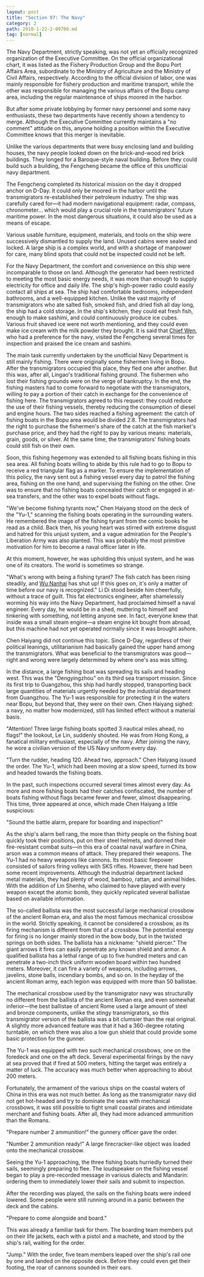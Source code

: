 ```yaml
---
layout: post
title: "Section 97: The Navy"
category: 2
path: 2010-1-22-2-09700.md
tag: [normal]
---
```


The Navy Department, strictly speaking, was not yet an officially recognized organization of the Executive Committee. On the official organizational chart, it was listed as the Fishery Production Group and the Bopu Port Affairs Area, subordinate to the Ministry of Agriculture and the Ministry of Civil Affairs, respectively. According to the official division of labor, one was mainly responsible for fishery production and maritime transport, while the other was responsible for managing the various affairs of the Bopu camp area, including the regular maintenance of ships moored in the harbor.

But after some private lobbying by former navy personnel and some navy enthusiasts, these two departments have recently shown a tendency to merge. Although the Executive Committee currently maintains a "no comment" attitude on this, anyone holding a position within the Executive Committee knows that this merger is inevitable.

Unlike the various departments that were busy enclosing land and building houses, the navy people looked down on the brick-and-wood red brick buildings. They longed for a Baroque-style naval building. Before they could build such a building, the Fengcheng became the office of this unofficial navy department.

The Fengcheng completed its historical mission on the day it dropped anchor on D-Day. It could only be moored in the harbor until the transmigrators re-established their petroleum industry. The ship was carefully cared for—it had modern navigational equipment: radar, compass, chronometer... which would play a crucial role in the transmigrators' future maritime power. In the most dangerous situations, it could also be used as a means of escape.

Various usable furniture, equipment, materials, and tools on the ship were successively dismantled to supply the land. Unused cabins were sealed and locked. A large ship is a complex world, and with a shortage of manpower for care, many blind spots that could not be inspected could not be left.

For the Navy Department, the comfort and convenience on this ship were incomparable to those on land. Although the generator had been restricted to meeting the most basic energy needs, it was more than enough to supply electricity for office and daily life. The ship's high-power radio could easily contact all ships at sea. The ship had comfortable bedrooms, independent bathrooms, and a well-equipped kitchen. Unlike the vast majority of transmigrators who ate salted fish, smoked fish, and dried fish all day long, the ship had a cold storage. In the ship's kitchen, they could eat fresh fish, enough to make sashimi, and could continuously produce ice cubes. Various fruit shaved ice were not worth mentioning, and they could even make ice cream with the milk powder they brought. It is said that [Chief Wen][y002], who had a preference for the navy, visited the Fengcheng several times for inspection and praised the ice cream and sashimi.

The main task currently undertaken by the unofficial Navy Department is still mainly fishing. There were originally some fishermen living in Bopu. After the transmigrators occupied this place, they fled one after another. But this was, after all, Lingao's traditional fishing ground. The fishermen who lost their fishing grounds were on the verge of bankruptcy. In the end, the fishing masters had to come forward to negotiate with the transmigrators, willing to pay a portion of their catch in exchange for the convenience of fishing here. The transmigrators agreed to this request: they could reduce the use of their fishing vessels, thereby reducing the consumption of diesel and engine hours. The two sides reached a fishing agreement: the catch of fishing boats in the Bopu area would be divided 2:8. The transmigrators had the right to purchase the fishermen's share of the catch at the fish market's purchase price, and they had the right to pay by various means: materials, grain, goods, or silver. At the same time, the transmigrators' fishing boats could still fish on their own.

Soon, this fishing hegemony was extended to all fishing boats fishing in this sea area. All fishing boats willing to abide by this rule had to go to Bopu to receive a red triangular flag as a marker. To ensure the implementation of this policy, the navy sent out a fishing vessel every day to patrol the fishing area, fishing on the one hand, and supervising the fishing on the other. One was to ensure that no fishing boats concealed their catch or engaged in at-sea transfers, and the other was to expel boats without flags.

"We've become fishing tyrants now," Chen Haiyang stood on the deck of the "Yu-1," scanning the fishing boats operating in the surrounding waters. He remembered the image of the fishing tyrant from the comic books he read as a child. Back then, his young heart was stirred with extreme disgust and hatred for this unjust system, and a vague admiration for the People's Liberation Army was also planted. This was probably the most primitive motivation for him to become a naval officer later in life.

At this moment, however, he was upholding this unjust system, and he was one of its creators. The world is sometimes so strange.

"What's wrong with being a fishing tyrant? The fish catch has been rising steadily, and [Wu Nanhai][y009] has shut up! If this goes on, it's only a matter of time before our navy is recognized." Li Di stood beside him cheerfully, without a trace of guilt. This fat electronics engineer, after shamelessly worming his way into the Navy Department, had proclaimed himself a naval engineer. Every day, he would be in a shed, muttering to himself and tinkering with something, not letting anyone see. In fact, everyone knew that inside was a small steam engine—a steam engine kit bought from abroad, but this machine had not yet operated normally since it was brought ashore.

Chen Haiyang did not continue this topic. Since D-Day, regardless of their political leanings, utilitarianism had basically gained the upper hand among the transmigrators. What was beneficial to the transmigrators was good—right and wrong were largely determined by where one's ass was sitting.

In the distance, a large fishing boat was spreading its sails and heading west. This was the "Dengyingzhou" on its third sea transport mission. Since its first trip to Guangzhou, this ship had hardly stopped, transporting back large quantities of materials urgently needed by the industrial department from Guangzhou. The Yu-1 was responsible for protecting it in the waters near Bopu, but beyond that, they were on their own. Chen Haiyang sighed: a navy, no matter how modernized, still has limited effect without a material basis.

"Attention! Three large fishing boats spotted 3 nautical miles ahead, no flags!" the lookout, Le Lin, suddenly shouted. He was from Hong Kong, a fanatical military enthusiast, especially of the navy. After joining the navy, he wore a civilian version of the US Navy uniform every day.

"Turn the rudder, heading 120. Ahead two, approach." Chen Haiyang issued the order. The Yu-1, which had been moving at a slow speed, turned its bow and headed towards the fishing boats.

In the past, such inspections occurred several times almost every day. As more and more fishing boats had their catches confiscated, the number of boats fishing without flags became fewer and fewer, almost disappearing. This time, three appeared at once, which made Chen Haiyang a little suspicious:

"Sound the battle alarm, prepare for boarding and inspection!"

As the ship's alarm bell rang, the more than thirty people on the fishing boat quickly took their positions, put on their steel helmets, and donned their fire-resistant combat suits—in this era of coastal naval warfare in China, arson was a common means of attack. They prepared their weapons. The Yu-1 had no heavy weapons like cannons. Its most basic firepower consisted of sailors firing volleys with SKS rifles. However, there had been some recent improvements. Although the industrial department lacked metal materials, they had plenty of wood, bamboo, rattan, and animal hides. With the addition of Lin Shenhe, who claimed to have played with every weapon except the atomic bomb, they quickly replicated several ballistae based on available information.

The so-called ballista was the most successful large mechanical crossbow of the ancient Roman era, and also the most famous mechanical crossbow in the world. Strictly speaking, it cannot be considered a crossbow, as its firing mechanism is different from that of a crossbow. The potential energy for firing is no longer mainly stored in the bow body, but in the twisted springs on both sides. The ballista has a nickname: "shield piercer." The giant arrows it fires can easily penetrate any known shield and armor. A qualified ballista has a lethal range of up to five hundred meters and can penetrate a two-inch thick uniform wooden board within two hundred meters. Moreover, it can fire a variety of weapons, including arrows, javelins, stone balls, incendiary bombs, and so on. In the heyday of the ancient Roman army, each legion was equipped with more than 50 ballistae.

The mechanical crossbow used by the transmigrator navy was structurally no different from the ballista of the ancient Roman era, and even somewhat inferior—the best ballistae of ancient Rome used a large amount of steel and bronze components, unlike the stingy transmigrators, so this transmigrator version of the ballista was a bit clumsier than the real original. A slightly more advanced feature was that it had a 360-degree rotating turntable, on which there was also a low gun shield that could provide some basic protection for the gunner.

The Yu-1 was equipped with two such mechanical crossbows, one on the foredeck and one on the aft deck. Several experimental firings by the navy at sea proved that if fired at 500 meters, hitting the target was entirely a matter of luck. The accuracy was much better when approaching to about 200 meters.

Fortunately, the armament of the various ships on the coastal waters of China in this era was not much better. As long as the transmigrator navy did not get hot-headed and try to dominate the seas with mechanical crossbows, it was still possible to fight small coastal pirates and intimidate merchant and fishing boats. After all, they had more advanced ammunition than the Romans.

"Prepare number 2 ammunition!" the gunnery officer gave the order.

"Number 2 ammunition ready!" A large firecracker-like object was loaded onto the mechanical crossbow.

Seeing the Yu-1 approaching, the three fishing boats hurriedly turned their sails, seemingly preparing to flee. The loudspeaker on the fishing vessel began to play a pre-recorded message in various dialects and Mandarin: ordering them to immediately lower their sails and submit to inspection.

After the recording was played, the sails on the fishing boats were indeed lowered. Some people were still running around in a panic between the deck and the cabins.

"Prepare to come alongside and board."

This was already a familiar task for them. The boarding team members put on their life jackets, each with a pistol and a machete, and stood by the ship's rail, waiting for the order.

"Jump." With the order, five team members leaped over the ship's rail one by one and landed on the opposite deck. Before they could even get their footing, the roar of cannons sounded in their ears.

[y002]: /characters/y002 "Wen Desi"
[y009]: /characters/y009 "Wu Nanhai"